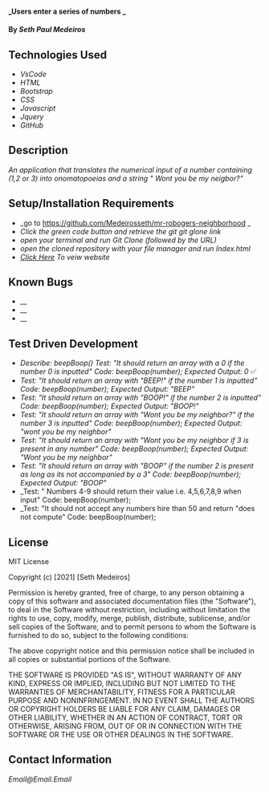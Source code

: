 #### _Users enter a series of numbers _

#### By _Seth Paul Medeiros_

## Technologies Used

* _VsCode_
* _HTML_
* _Bootstrap_
* _CSS_
* _Javascript_
* _Jquery_
* _GitHub_

## Description

_An application that translates the numerical input of a number containing (1,2 or 3) into 
onomatopoeias and a string " Wont you be my neigbor?"_

## Setup/Installation Requirements

* _go to https://github.com/Medeirosseth/mr-robogers-neighborhood _
* _Click the green code button and retrieve the git git glone link_
* _open your terminal and run Git Clone (followed by the URL)_
* _open the cloned repository with your file manager and run Index.html_
* _[Click Here]() To veiw website_


## Known Bugs

* __
* __
* __

## Test Driven Development

* _Describe: beepBoop()
Test: "It should return an array with a 0 if the number 0 is inputted"
Code: beepBoop(number);
Expected Output: 0_ :white_check_mark:
* _Test: "It should return an array with "BEEP!" if the number 1 is inputted"
Code: beepBoop(number);
Expected Output: "BEEP"_
* _Test: "It should return an array with "BOOP!" if the number 2 is inputted"
Code: beepBoop(number);
Expected Output: "BOOP!"_
* _Test: "It should return an array with "Wont you be my neighbor?" if the number 3 is inputted"
Code: beepBoop(number);
Expected Output: "wont you be my neighbor"_
* _Test: "It should return an array with "Wont you be my neighbor if 3 is present in any number"
Code: beepBoop(number);
Expected Output: "Wont you be my neighbor"_
* _Test: "It should return an array with "BOOP" if the number 2 is present as long as its not accompanied by a 3"
Code: beepBoop(number);
Expected Output: "BOOP"_
* _Test: " Numbers 4-9 should return their value i.e. 4,5,6,7,8,9 when input"
Code: beepBoop(number);
* _Test: "It should not accept any numbers hire than 50 and return "does not compute"
Code: beepBoop(number);




## License

MIT License

Copyright (c) [2021] [Seth Medeiros]

Permission is hereby granted, free of charge, to any person obtaining a copy
of this software and associated documentation files (the "Software"), to deal
in the Software without restriction, including without limitation the rights
to use, copy, modify, merge, publish, distribute, sublicense, and/or sell
copies of the Software, and to permit persons to whom the Software is
furnished to do so, subject to the following conditions:

The above copyright notice and this permission notice shall be included in all
copies or substantial portions of the Software.

THE SOFTWARE IS PROVIDED "AS IS", WITHOUT WARRANTY OF ANY KIND, EXPRESS OR
IMPLIED, INCLUDING BUT NOT LIMITED TO THE WARRANTIES OF MERCHANTABILITY,
FITNESS FOR A PARTICULAR PURPOSE AND NONINFRINGEMENT. IN NO EVENT SHALL THE
AUTHORS OR COPYRIGHT HOLDERS BE LIABLE FOR ANY CLAIM, DAMAGES OR OTHER
LIABILITY, WHETHER IN AN ACTION OF CONTRACT, TORT OR OTHERWISE, ARISING FROM,
OUT OF OR IN CONNECTION WITH THE SOFTWARE OR THE USE OR OTHER DEALINGS IN THE
SOFTWARE.

## Contact Information

_Email@Email.Email_
